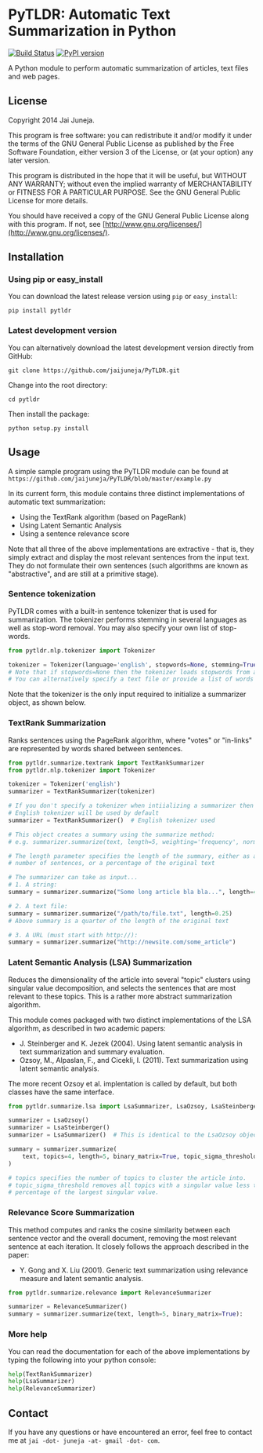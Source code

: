 # PyTLDR: Automatic Text Summarization in Python

[![Build Status](https://travis-ci.org/jaijuneja/PyTLDR.svg?branch=master)](https://travis-ci.org/jaijuneja/PyTLDR) [![PyPI version](https://badge.fury.io/py/pytldr.svg)](https://pypi.python.org/pypi/pytldr)

A Python module to perform automatic summarization of articles, text files and web pages.

## License

Copyright 2014 Jai Juneja.

This program is free software: you can redistribute it and/or modify it under the terms of the GNU General Public License as published by the Free Software Foundation, either version 3 of the License, or (at your option) any later version.

This program is distributed in the hope that it will be useful, but WITHOUT ANY WARRANTY; without even the implied warranty of MERCHANTABILITY or FITNESS FOR A PARTICULAR PURPOSE. See the GNU General Public License for more details.

You should have received a copy of the GNU General Public License along with this program. If not, see [http://www.gnu.org/licenses/](http://www.gnu.org/licenses/).

## Installation

### Using pip or easy_install

You can download the latest release version using `pip` or `easy_install`:

```
pip install pytldr
```

### Latest development version
You can alternatively download the latest development version directly from GitHub:

```
git clone https://github.com/jaijuneja/PyTLDR.git
```

Change into the root directory:

```
cd pytldr
```

Then install the package:

```
python setup.py install
```

## Usage

A simple sample program using the PyTLDR module can be found at `https://github.com/jaijuneja/PyTLDR/blob/master/example.py`

In its current form, this module contains three distinct implementations of automatic text summarization:

* Using the TextRank algorithm (based on PageRank)
* Using Latent Semantic Analysis
* Using a sentence relevance score
 
Note that all three of the above implementations are extractive - that is, they simply extract and display the most relevant sentences from the input text. They do not formulate their own sentences (such algorithms are known as "abstractive", and are still at a primitive stage).

### Sentence tokenization

PyTLDR comes with a built-in sentence tokenizer that is used for summarization. The tokenizer performs stemming in several languages as well as stop-word removal. You may also specify your own list of stop-words.

```python
from pytldr.nlp.tokenizer import Tokenizer

tokenizer = Tokenizer(language='english', stopwords=None, stemming=True)
# Note that if stopwords=None then the tokenizer loads stopwords from a bundled data-set
# You can alternatively specify a text file or provide a list of words
```

Note that the tokenizer is the only input required to initialize a summarizer object, as shown below.

### TextRank Summarization

Ranks sentences using the PageRank algorithm, where "votes" or "in-links" are represented by words shared between sentences.

```python
from pytldr.summarize.textrank import TextRankSummarizer
from pytldr.nlp.tokenizer import Tokenizer

tokenizer = Tokenizer('english')
summarizer = TextRankSummarizer(tokenizer)

# If you don't specify a tokenizer when intiializing a summarizer then the
# English tokenizer will be used by default
summarizer = TextRankSummarizer()  # English tokenizer used

# This object creates a summary using the summarize method:
# e.g. summarizer.summarize(text, length=5, weighting='frequency', norm=None)

# The length parameter specifies the length of the summary, either as a
# number of sentences, or a percentage of the original text

# The summarizer can take as input...
# 1. A string:
summary = summarizer.summarize("Some long article bla bla...", length=4)

# 2. A text file:
summary = summarizer.summarize("/path/to/file.txt", length=0.25)
# Above summary is a quarter of the length of the original text

# 3. A URL (must start with http://):
summary = summarizer.summarize("http://newsite.com/some_article")
```

### Latent Semantic Analysis (LSA) Summarization

Reduces the dimensionality of the article into several "topic" clusters using singular value decomposition, and selects the sentences that are most relevant to these topics. This is a rather more abstract summarization algorithm.

This module comes packaged with two distinct implementations of the LSA algorithm, as described in two academic papers:

* J. Steinberger and K. Jezek (2004). Using latent semantic analysis in text summarization and summary evaluation.
* Ozsoy, M., Alpaslan, F., and Cicekli, I. (2011). Text summarization using latent semantic analysis.

The more recent Ozsoy et al. implentation is called by default, but both classes have the same interface.

```python
from pytldr.summarize.lsa import LsaSummarizer, LsaOzsoy, LsaSteinberger

summarizer = LsaOzsoy()
summarizer = LsaSteinberger()
summarizer = LsaSummarizer()  # This is identical to the LsaOzsoy object

summary = summarizer.summarize(
    text, topics=4, length=5, binary_matrix=True, topic_sigma_threshold=0.5
)

# topics specifies the number of topics to cluster the article into.
# topic_sigma_threshold removes all topics with a singular value less than a given
# percentage of the largest singular value.
```

### Relevance Score Summarization

This method computes and ranks the cosine similarity between each sentence vector and the overall document, removing the most relevant sentence at each iteration. It closely follows the approach described in the paper:

* Y. Gong and X. Liu (2001). Generic text summarization using relevance measure and latent semantic analysis.

```python
from pytldr.summarize.relevance import RelevanceSummarizer

summarizer = RelevanceSummarizer()
summary = summarizer.summarize(text, length=5, binary_matrix=True):
```

### More help

You can read the documentation for each of the above implementations by typing the following into your python console:

```python
help(TextRankSummarizer)
help(LsaSummarizer)
help(RelevanceSummarizer)
```

## Contact

If you have any questions or have encountered an error, feel free to contact me at `jai -dot- juneja -at- gmail -dot- com`.